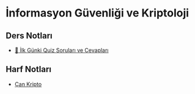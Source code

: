 # İnformasyon Güvenliği ve Kriptoloji 

<!--Index-->


## Ders Notları

- [📜 İlk Günki Quiz Soruları ve Cevapları](./Ders%20Notlar%C4%B1/%C4%B0lk%20G%C3%BCnki%20Quiz%20Sorular%C4%B1%20ve%20Cevaplar%C4%B1.md)

## Harf Notları

- [Çan Kripto](./Harf%20Notlar%C4%B1/%C3%87an%20Kripto.jpeg)



<!--Index-->

